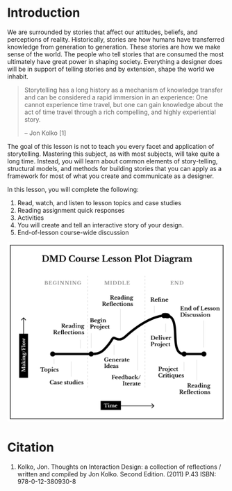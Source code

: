 # Introduction

We are surrounded by stories that affect our attitudes, beliefs, and perceptions of reality. Historically, stories are how humans have transferred knowledge from generation to generation. These stories are how we make sense of the world. The people who tell stories that are consumed the most ultimately have great power in shaping society. Everything a designer does will be in support of telling stories and by extension, shape the world we inhabit.

> Storytelling has a long history as a mechanism of knowledge transfer and can be considered a rapid immersion in an experience: One cannot experience time travel, but one can gain knowledge about the act of time travel through a rich compelling, and highly experiential story.
>   
>   – Jon Kolko [1]

The goal of this lesson is not to teach you every facet and application of storytelling. Mastering this subject, as with most subjects, will take quite a long time. Instead, you will learn about common elements of story-telling, structural models, and methods for building stories that you can apply as a framework for most of what you create and communicate as a designer.

In this lesson, you will complete the following: 

1. Read, watch, and listen to lesson topics and case studies
2. Reading assignment quick responses
3. Activities
4. You will create and tell an interactive story of your design.
5. End-of-lesson course-wide discussion

![](../../assets/narrative-lesson-diagram.png)

# Citation

1. Kolko, Jon. Thoughts on Interaction Design: a collection of reflections / written and compiled by Jon Kolko. Second Edition. (2011) P.43 ISBN: 978-0-12-380930-8